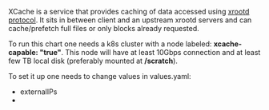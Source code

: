 XCache is a service that provides caching of data accessed using [xrootd protocol](http://xrootd.org/). It sits in between client and an upstream xrootd servers and can cache/prefetch full files or only blocks already requested. 

To run this chart one needs a k8s cluster with a node labeled: __xcache-capable: "true"__. This node will have at least 10Gbps connection and at least few TB local disk (preferably mounted at __/scratch__).

To set it up one needs to change values in values.yaml:
*   externalIPs
* 

